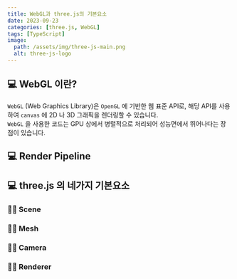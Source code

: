```yaml
---
title: WebGL과 three.js의 기본요소
date: 2023-09-23
categories: [three.js, WebGL]
tags: [TypeScript]
image:
  path: /assets/img/three-js-main.png
  alt: three-js-logo
---
```


## 💻 WebGL 이란?

`WebGL` (Web Graphics Library)은 `OpenGL` 에 기반한 웹 표준 API로, 해당 API를 사용하여 `canvas` 에 2D 나 3D 그래픽을 렌더링할 수 있습니다.  
`WebGL` 을 사용한 코드는 GPU 상에서 병렬적으로 처리되어 성능면에서 뛰어나다는 장점이 있습니다.

## 💻 Render Pipeline

## 💻 three.js 의 네가지 기본요소

### 👨‍💻 Scene

### 👨‍💻 Mesh

### 👨‍💻 Camera

### 👨‍💻 Renderer
